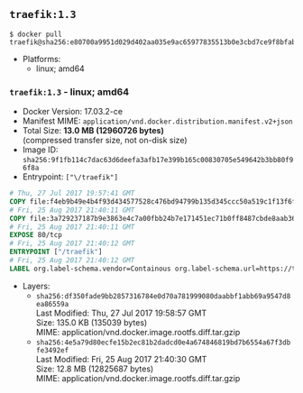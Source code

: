 ## `traefik:1.3`

```console
$ docker pull traefik@sha256:e80700a9951d029d402aa035e9ac65977835513b0e3cbd7ce9f8bfab913552cc
```

-	Platforms:
	-	linux; amd64

### `traefik:1.3` - linux; amd64

-	Docker Version: 17.03.2-ce
-	Manifest MIME: `application/vnd.docker.distribution.manifest.v2+json`
-	Total Size: **13.0 MB (12960726 bytes)**  
	(compressed transfer size, not on-disk size)
-	Image ID: `sha256:9f1fb114c7dac63d6deefa3afb17e399b165c00830705e549642b3bb80f96f8a`
-	Entrypoint: `["\/traefik"]`

```dockerfile
# Thu, 27 Jul 2017 19:57:41 GMT
COPY file:f4eb9b49e4b4f93d434577528c476bd94799b135d345ccc50a519c1f13f6f97a in /etc/ssl/certs/ 
# Fri, 25 Aug 2017 21:40:11 GMT
COPY file:3a729237187b9e3863e4c7a00fbb24b7e171451ec71b0ff8487cbde8aab36f88 in / 
# Fri, 25 Aug 2017 21:40:11 GMT
EXPOSE 80/tcp
# Fri, 25 Aug 2017 21:40:12 GMT
ENTRYPOINT ["/traefik"]
# Fri, 25 Aug 2017 21:40:12 GMT
LABEL org.label-schema.vendor=Containous org.label-schema.url=https://traefik.io org.label-schema.name=Traefik org.label-schema.description=A modern reverse-proxy org.label-schema.version=v1.3.7 org.label-schema.docker.schema-version=1.0
```

-	Layers:
	-	`sha256:df350fade9bb2857316784e0d70a781999080daabbf1abb69a9547d8ea86559a`  
		Last Modified: Thu, 27 Jul 2017 19:58:57 GMT  
		Size: 135.0 KB (135039 bytes)  
		MIME: application/vnd.docker.image.rootfs.diff.tar.gzip
	-	`sha256:4e5a79d80ecfe15b2ec81b2dadcd0e4a674846819bd7b6554a67f3dbfe3492ef`  
		Last Modified: Fri, 25 Aug 2017 21:40:30 GMT  
		Size: 12.8 MB (12825687 bytes)  
		MIME: application/vnd.docker.image.rootfs.diff.tar.gzip
